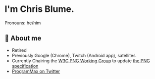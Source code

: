 # I'm Chris Blume.
Pronouns: he/him

## 💬 About me
- Retired
- Previously Google (Chrome), Twitch (Android app), satellites
- Currently Chairing the [W3C PNG Working Group](https://www.w3.org/groups/wg/png) to update [the PNG specification](https://github.com/w3c/PNG-spec)
- [ProgramMax on Twitter](https://twitter.com/ProgramMax)

